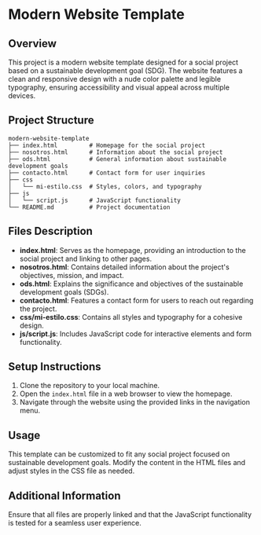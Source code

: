 # Modern Website Template

## Overview
This project is a modern website template designed for a social project based on a sustainable development goal (SDG). The website features a clean and responsive design with a nude color palette and legible typography, ensuring accessibility and visual appeal across multiple devices.

## Project Structure
```
modern-website-template
├── index.html         # Homepage for the social project
├── nosotros.html      # Information about the social project
├── ods.html           # General information about sustainable development goals
├── contacto.html      # Contact form for user inquiries
├── css
│   └── mi-estilo.css  # Styles, colors, and typography
├── js
│   └── script.js      # JavaScript functionality
└── README.md          # Project documentation
```

## Files Description
- **index.html**: Serves as the homepage, providing an introduction to the social project and linking to other pages.
- **nosotros.html**: Contains detailed information about the project's objectives, mission, and impact.
- **ods.html**: Explains the significance and objectives of the sustainable development goals (SDGs).
- **contacto.html**: Features a contact form for users to reach out regarding the project.
- **css/mi-estilo.css**: Contains all styles and typography for a cohesive design.
- **js/script.js**: Includes JavaScript code for interactive elements and form functionality.

## Setup Instructions
1. Clone the repository to your local machine.
2. Open the `index.html` file in a web browser to view the homepage.
3. Navigate through the website using the provided links in the navigation menu.

## Usage
This template can be customized to fit any social project focused on sustainable development goals. Modify the content in the HTML files and adjust styles in the CSS file as needed.

## Additional Information
Ensure that all files are properly linked and that the JavaScript functionality is tested for a seamless user experience.